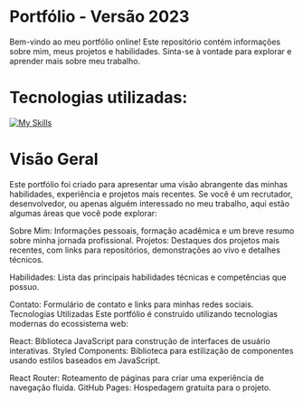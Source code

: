 # Portfólio - Versão 2023

Bem-vindo ao meu portfólio online! Este repositório contém informações sobre mim, meus projetos e habilidades. Sinta-se à vontade para explorar e aprender mais sobre meu trabalho.

# Tecnologias utilizadas:

[![My Skills](https://skillicons.dev/icons?i=react,styledcomponents,materialui,javascript)](https://skillicons.dev)

# Visão Geral

Este portfólio foi criado para apresentar uma visão abrangente das minhas habilidades, experiência e projetos mais recentes. Se você é um recrutador, desenvolvedor, ou apenas alguém interessado no meu trabalho, aqui estão algumas áreas que você pode explorar:

Sobre Mim: Informações pessoais, formação acadêmica e um breve resumo sobre minha jornada profissional.
Projetos: Destaques dos projetos mais recentes, com links para repositórios, demonstrações ao vivo e detalhes técnicos.

Habilidades: Lista das principais habilidades técnicas e competências que possuo.

Contato: Formulário de contato e links para minhas redes sociais.
Tecnologias Utilizadas
Este portfólio é construído utilizando tecnologias modernas do ecossistema web:

React: Biblioteca JavaScript para construção de interfaces de usuário interativas.
Styled Components: Biblioteca para estilização de componentes usando estilos baseados em JavaScript.

React Router: Roteamento de páginas para criar uma experiência de navegação fluida.
GitHub Pages: Hospedagem gratuita para o projeto.

